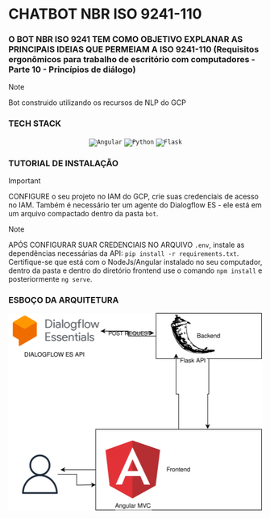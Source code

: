 # CHATBOT NBR ISO 9241-110

### O BOT NBR ISO 9241 TEM COMO OBJETIVO EXPLANAR AS PRINCIPAIS IDEIAS QUE PERMEIAM A ISO 9241-110 (Requisitos ergonômicos para trabalho de escritório com computadores - Parte 10 - Princípios de diálogo)

> [!NOTE]
> Bot construido utilizando os recursos de NLP do GCP
### TECH STACK

<div align="center">
	<code><img width="50" src="https://user-images.githubusercontent.com/25181517/183890595-779a7e64-3f43-4634-bad2-eceef4e80268.png" alt="Angular" title="Angular"/></code>
	<code><img width="50" src="https://user-images.githubusercontent.com/25181517/183423507-c056a6f9-1ba8-4312-a350-19bcbc5a8697.png" alt="Python" title="Python"/></code>
	<code><img width="50" src="https://user-images.githubusercontent.com/25181517/183423775-2276e25d-d43d-4e58-890b-edbc88e915f7.png" alt="Flask" title="Flask"/></code>
</div>


### TUTORIAL DE INSTALAÇÃO

> [!IMPORTANT]
>  CONFIGURE o seu projeto no IAM do GCP, crie suas credenciais de acesso no IAM. Também é necessário ter um agente do Dialogflow ES - ele está em um arquivo compactado dentro da pasta `bot`.

> [!NOTE]
> APÓS CONFIGURAR SUAR CREDENCIAIS NO ARQUIVO `.env`, instale as dependências necessárias da API: `pip install -r requirements.txt`. Certifique-se que está com o NodeJs/Angular instalado no seu computador, dentro da pasta e dentro do diretório frontend use o comando `npm install` e posteriormente `ng serve`.

### ESBOÇO DA ARQUITETURA

![](assets/ARQUITETURA.svg)

